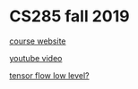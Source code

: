 
# CS285 fall 2019

[course website](http://rail.eecs.berkeley.edu/deeprlcourse-fa19/)

[youtube video](https://www.youtube.com/playlist?list=PLkFD6_40KJIwhWJpGazJ9VSj9CFMkb79A)

[tensor flow low level?](https://www.tensorflow.org/guide/eager)



